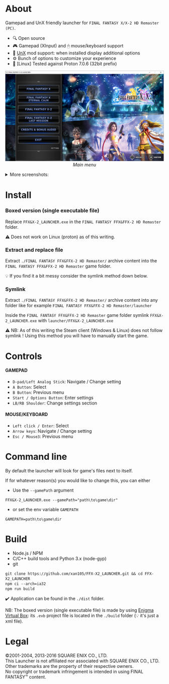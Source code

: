 About
=====

  Gamepad and UnX friendly launcher for `FINAL FANTASY X/X-2 HD Remaster (PC)`.

  - 🔍 Open source
  - 🎮 Gamepad (XInput) and 🖱 mouse/keyboard support
  - 🔧 [UnX](https://github.com/Kaldaien/UnX/releases) mod support: when installed display additional options
  - ⚙️ Bunch of options to customize your experience
  - 🐧 [Linux] Tested against Proton 7.0.6 (32bit prefix)

  <p align="center">
    <img src="https://github.com/xan105/FFX-X2_LAUNCHER/raw/master/screenshot/main.png"><br />
    <em>Main menu</em>
  </p>

  <details><summary>More screenshots:</summary>

    <p align="center">
      <img src="https://github.com/xan105/FFX-X2_LAUNCHER/raw/master/screenshot/settings_unx.png"><br />
      <em>Settings (UnX installed)</em>
    </p>

    <p align="center">
      <img src="https://github.com/xan105/FFX-X2_LAUNCHER/raw/master/screenshot/settings_launcher.png"><br />
      <em>Launcher settings</em>
    </p>

    <p align="center">
      <img src="https://github.com/xan105/FFX-X2_LAUNCHER/raw/master/screenshot/main_alternate.png"><br />
      <em>Main menu (alternate)</em>
    </p>

    <p align="center">
      <img src="https://github.com/xan105/FFX-X2_LAUNCHER/raw/master/screenshot/proton.png"><br />
      <em>🐧 Proton 7.0.6</em>
    </p>

  </details>

Install
=======

### Boxed version (single executable file)

  Replace `FFX&X-2_LAUNCHER.exe` in the `FINAL FANTASY FFX&FFX-2 HD Remaster` folder.

  ⚠️ Does not work on Linux (proton) as of this writing.

### Extract and replace file

  Extract `./FINAL FANTASY FFX&FFX-2 HD Remaster/` archive content into the `FINAL FANTASY FFX&FFX-2 HD Remaster` game folder.

  💡 If you find it a bit messy consider the symlink method down below.

### Symlink

  Extract `./FINAL FANTASY FFX&FFX-2 HD Remaster/` archive content into any folder like for example `FINAL FANTASY FFX&FFX-2 HD Remaster/launcher`

  Inside the `FINAL FANTASY FFX&FFX-2 HD Remaster` game folder symlink `FFX&X-2_LAUNCHER.exe` with `launcher/FFX&X-2_LAUNCHER.exe`

  ⚠️ NB: As of this writing the Steam client (Windows & Linux) does not follow symlink ! Using this method you will have to manually start the game.

Controls
========

#### GAMEPAD

  - `D-pad/Left Analog Stick`: Navigate / Change setting
  - `A Button`: Select
  - `B Button`: Previous menu
  - `Start / Options Button`: Enter settings
  - `LB/RB Shoulder`: Change settings section

#### MOUSE/KEYBOARD

  - `Left click / Enter`: Select
  - `Arrow keys`: Navigate / Change setting
  - `Esc / Mouse3`: Previous menu

Command line
============

  By default the launcher will look for game's files next to itself.

  If for whatever reason(s) you would like to change this, you can either

  - Use the `--gamePath` argument

  ```
  FFX&X-2_LAUNCHER.exe --gamePath="path\to\game\dir"
  ```

  - or set the env variable `GAMEPATH`

  ```
  GAMEPATH=path\to\game\dir
  ```

Build
=====

  - Node.js / NPM
  - C/C++ build tools and Python 3.x (node-gyp)
  - git
    
  ```
  git clone https://github.com/xan105/FFX-X2_LAUNCHER.git && cd FFX-X2_LAUNCHER
  npm ci --arch=ia32 
  npm run build
  ```

  ✔️ Application can be found in the `./dist` folder.

  NB: The boxed version (single executable file) is made by using [Enigma Virtual Box](https://enigmaprotector.com/en/aboutvb.html):
  its `.evb` project file is located in the `./build` folder (💡 it's just a xml file).

Legal
=====

  ©2001-2004, 2013-2016 SQUARE ENIX CO., LTD.<br />
  This Launcher is not affiliated nor associated with SQUARE ENIX CO., LTD.<br />
  Other trademarks are the property of their respective owners.<br />
  No copyright or trademark infringement is intended in using FINAL FANTASY™ content.
